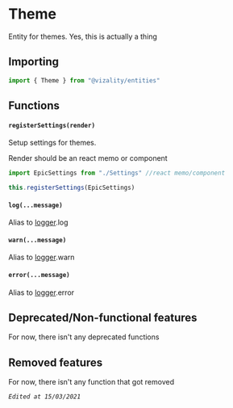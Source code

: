 

# Theme

Entity for themes. Yes, this is actually a thing



## Importing

```js
import { Theme } from "@vizality/entities"
```



## Functions

#### `registerSettings(render)`

Setup settings for themes.

Render should be an react memo or component

```js
import EpicSettings from "./Settings" //react memo/component

this.registerSettings(EpicSettings)
```

#### `log(...message)`

Alias to [logger](../modules/util/Logger.md).log

#### `warn(...message)`

Alias to [logger](../modules/util/Logger.md).warn

#### `error(...message)`

Alias to [logger](../modules/util/Logger.md).error



## Deprecated/Non-functional features

For now, there isn't any deprecated functions



## Removed features

For now, there isn't any function that got removed



*`Edited at 15/03/2021`*